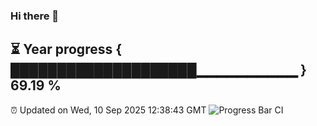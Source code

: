 ### Hi there 👋
⏳ Year progress { ████████████████████▁▁▁▁▁▁▁▁▁▁ } 69.19 %
---
⏰ Updated on Wed, 10 Sep 2025 12:38:43 GMT
![Progress Bar CI](https://github.com/liununu/liununu/workflows/Progress%20Bar%20CI/badge.svg)
